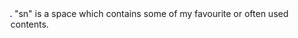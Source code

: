 <img style="height:2px;" alt="Alt text" src="/img/snLogo.png">
"sn" is a space which contains some of my favourite or often used contents.
